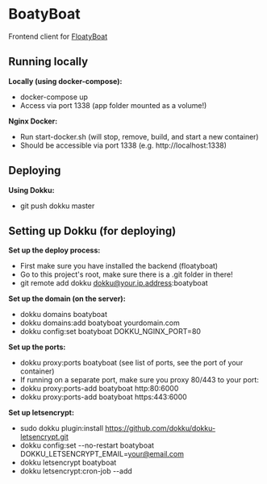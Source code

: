 # BoatyBoat
Frontend client for [FloatyBoat](https://github.com/lemiffe/floatyboat-fetch)

## Running locally

**Locally (using docker-compose):**
- docker-compose up
- Access via port 1338 (app folder mounted as a volume!)

**Nginx Docker:**
- Run start-docker.sh (will stop, remove, build, and start a new container)
- Should be accessible via port 1338 (e.g. http://localhost:1338)

## Deploying

**Using Dokku:**
- git push dokku master

## Setting up Dokku (for deploying)

**Set up the deploy process:**
- First make sure you have installed the backend (floatyboat)
- Go to this project's root, make sure there is a .git folder in there!
- git remote add dokku dokku@your.ip.address:boatyboat

**Set up the domain (on the server):**
- dokku domains boatyboat
- dokku domains:add boatyboat yourdomain.com
- dokku config:set boatyboat DOKKU_NGINX_PORT=80

**Set up the ports:**
- dokku proxy:ports boatyboat (see list of ports, see the port of your container)
- If running on a separate port, make sure you proxy 80/443 to your port:
- dokku proxy:ports-add boatyboat http:80:6000
- dokku proxy:ports-add boatyboat https:443:6000

**Set up letsencrypt:**
- sudo dokku plugin:install https://github.com/dokku/dokku-letsencrypt.git
- dokku config:set --no-restart boatyboat DOKKU_LETSENCRYPT_EMAIL=your@email.com
- dokku letsencrypt boatyboat
- dokku letsencrypt:cron-job --add
